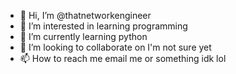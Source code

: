 - 👋 Hi, I’m @thatnetworkengineer
- 👀 I’m interested in learning programming
- 🌱 I’m currently learning python
- 💞️ I’m looking to collaborate on I'm not sure yet
- 📫 How to reach me email me or something idk lol

<!---
thatnetworkengineer/thatnetworkengineer is a ✨ special ✨ repository because its `README.md` (this file) appears on your GitHub profile.
You can click the Preview link to take a look at your changes.
--->
